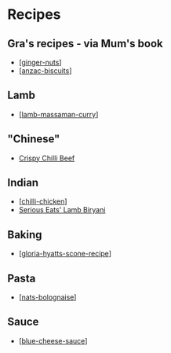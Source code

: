 # Recipes

## Gra's recipes - via Mum's book

- [[ginger-nuts]]
- [[anzac-biscuits]]
## Lamb

- [[lamb-massaman-curry]]

## "Chinese"

- [Crispy Chilli Beef](https://www.kitchensanctuary.com/crispy-chilli-beef/#wprm-recipe-container-9946)

## Indian

- [[chilli-chicken]]
- [Serious Eats' Lamb Biryani](https://www.seriouseats.com/recipes/2020/07/lamb-biryani.html)

## Baking

- [[gloria-hyatts-scone-recipe]]

## Pasta

- [[nats-bolognaise]]

## Sauce

- [[blue-cheese-sauce]]

[//begin]: # "Autogenerated link references for markdown compatibility"
[ginger-nuts]: Recipes/ginger-nuts "ginger-nuts"
[anzac-biscuits]: Recipes/anzac-biscuits "anzac-biscuits"
[lamb-massaman-curry]: Recipes/lamb-massaman-curry "Massaman Lamb Curry"
[chilli-chicken]: Recipes/chilli-chicken "Chilli Chicken"
[gloria-hyatts-scone-recipe]: Recipes/gloria-hyatts-scone-recipe "Gloria Hyatt’s scone recipe"
[nats-bolognaise]: Recipes/nats-bolognaise "Nat's What I Reckon - bolagnaise"
[blue-cheese-sauce]: Recipes/blue-cheese-sauce "Blue cheese sauce"
[//end]: # "Autogenerated link references"